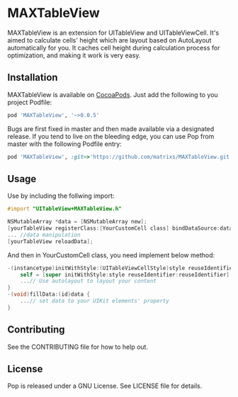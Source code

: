 # MAXTableView

MAXTableView is an extension for UITableView and UITableViewCell. It's aimed to calculate cells' height which are layout based on AutoLayout automatically for you. 
It caches cell height during calculation process for optimization, and making it work is very easy.

## Installation

MAXTableView is available on [CocoaPods](https://cocoapods.org). Just add the following to you project Podfile:

```ruby
pod 'MAXTableView', '~>0.0.5'
```

Bugs are first fixed in master and then made available via a designated release. If you tend to live on the bleeding edge, you can use Pop from 
master with the following Podfile entry:

```ruby
pod 'MAXTableView', :git=>'https://github.com/matrixs/MAXTableView.git'
```

## Usage

Use by including the follwing import:

```objective-c
#import "UITableView+MAXTableView.h"
```

```objective-c
NSMutableArray *data = [NSMutableArray new];
[yourTableView registerClass:[YourCustomCell class] bindDataSource:data delegate:self];
... //data manipulation
[yourTableView reloadData];
```
And then in YourCustomCell class, you need implement below method:

```objective-c
-(instancetype)initWithStyle:(UITableViewCellStyle)style reuseIdentifier:(NSString *)reuseIdentifier {
    self = [super initWithStyle:style reuseIdentifier:reuseIdentifier];
    ...// Use autolayout to layout your content
}
-(void)fillData:(id)data {
	...// set data to your UIKit elements' property
}
```
## Contributing
See the CONTRIBUTING file for how to help out.

## License

Pop is released under a GNU License. See LICENSE file for details.
